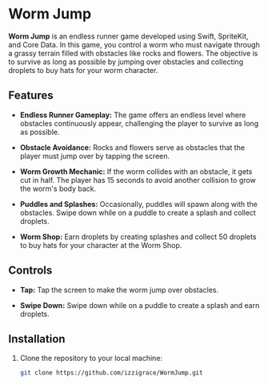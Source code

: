 # Worm Jump

**Worm Jump** is an endless runner game developed using Swift, SpriteKit, and Core Data. In this game, you control a worm who must navigate through a grassy terrain filled with obstacles like rocks and flowers. The objective is to survive as long as possible by jumping over obstacles and collecting droplets to buy hats for your worm character.

## Features

- **Endless Runner Gameplay:** The game offers an endless level where obstacles continuously appear, challenging the player to survive as long as possible.

- **Obstacle Avoidance:** Rocks and flowers serve as obstacles that the player must jump over by tapping the screen.

- **Worm Growth Mechanic:** If the worm collides with an obstacle, it gets cut in half. The player has 15 seconds to avoid another collision to grow the worm's body back.

- **Puddles and Splashes:** Occasionally, puddles will spawn along with the obstacles. Swipe down while on a puddle to create a splash and collect droplets.

- **Worm Shop:** Earn droplets by creating splashes and collect 50 droplets to buy hats for your character at the Worm Shop.

## Controls

- **Tap:** Tap the screen to make the worm jump over obstacles.

- **Swipe Down:** Swipe down while on a puddle to create a splash and earn droplets.


## Installation

1. Clone the repository to your local machine:

   ```bash
   git clone https://github.com/izzigrace/WormJump.git
